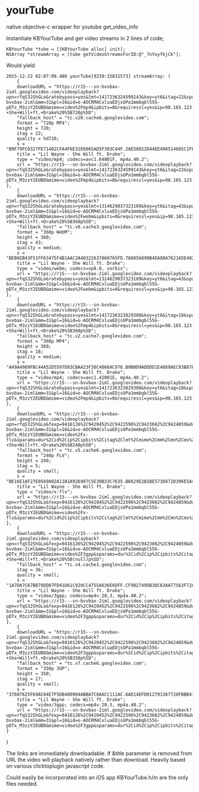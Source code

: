 # yourTube
native objective-c wrapper for youtube get_video_info

Instantiate KBYourTube and get video streams in 2 lines of code;

    KBYourTube *tube = [[KBYourTube alloc] init];
    NSArray *streamArray = [tube getVideoStreamsForID:@"_7nYuyfkjCk"];
    
Would yield
    
    2015-12-22 02:07:09.486 yourTube[9239:15831573] streamArray: (
        {
        downloadURL = "https://r15---sn-bvvbax-2iml.googlevideo.com/videoplayback?upn=rfqS32ShGLo&ratebypass=yes&lmt=1417236324599143&key=yt6&itag=22&sparams=dur%2Cid%2Cip%2Cipbits%2Citag%2Clmt%2Cmime%2Cmm%2Cmn%2Cms%2Cmv%2Cnh%2Cpl%2Cratebypass%2Crequiressl%2Csource%2Cupn%2Cexpire&source=youtube&nh=EAI&dur=323.895&sver=3&expire=1450796829&mn=sn-bvvbax-2iml&mm=31&pl=16&id=o-AOCRM4CxluaEDjsUPa1mmbqbl55G-pDTx_M3zzY2EUBD&mime=video%2Fmp4&ipbits=0&requiressl=yes&ip=98.165.123.35&mv=m&fexp=9416126%2C9420452%2C9422596%2C9423662%2C9424859&mt=1450775129&ms=au&signature=C9FC0327FEB1402CFA4F6E31E6065AD5F303744F.2AE58012D44EE498514685C1FFF20B4332874CDC&title=Lil+Wayne+-+She+Will+ft.+Drake%20%5B720p%5D";
        "fallback_host" = "tc.v20.cache6.googlevideo.com";
        format = "720p MP4";
        height = 720;
        itag = 22;
        quality = hd720;
        s = "B9F79FC0327FE71402CFA4F6E31E6065AD5F303C44F.2AE58012D44EE498514685C1FFF20B4332874CDCCDC";
        title = "Lil Wayne - She Will ft. Drake";
        type = "video/mp4; codecs=avc1.64001F, mp4a.40.2";
        url = "https://r15---sn-bvvbax-2iml.googlevideo.com/videoplayback?upn=rfqS32ShGLo&ratebypass=yes&lmt=1417236324599143&key=yt6&itag=22&sparams=dur%2Cid%2Cip%2Cipbits%2Citag%2Clmt%2Cmime%2Cmm%2Cmn%2Cms%2Cmv%2Cnh%2Cpl%2Cratebypass%2Crequiressl%2Csource%2Cupn%2Cexpire&source=youtube&nh=EAI&dur=323.895&sver=3&expire=1450796829&mn=sn-bvvbax-2iml&mm=31&pl=16&id=o-AOCRM4CxluaEDjsUPa1mmbqbl55G-pDTx_M3zzY2EUBD&mime=video%2Fmp4&ipbits=0&requiressl=yes&ip=98.165.123.35&mv=m&fexp=9416126%2C9420452%2C9422596%2C9423662%2C9424859&mt=1450775129&ms=au&signature=C9FC0327FEB1402CFA4F6E31E6065AD5F303744F.2AE58012D44EE498514685C1FFF20B4332874CDC";
    },
        {
        downloadURL = "https://r15---sn-bvvbax-2iml.googlevideo.com/videoplayback?upn=rfqS32ShGLo&ratebypass=yes&lmt=1314629037323189&key=yt6&itag=43&sparams=dur%2Cid%2Cip%2Cipbits%2Citag%2Clmt%2Cmime%2Cmm%2Cmn%2Cms%2Cmv%2Cnh%2Cpl%2Cratebypass%2Crequiressl%2Csource%2Cupn%2Cexpire&source=youtube&nh=EAI&dur=0.000&sver=3&expire=1450796829&mn=sn-bvvbax-2iml&mm=31&pl=16&id=o-AOCRM4CxluaEDjsUPa1mmbqbl55G-pDTx_M3zzY2EUBD&mime=video%2Fwebm&ipbits=0&requiressl=yes&ip=98.165.123.35&mv=m&fexp=9416126%2C9420452%2C9422596%2C9423662%2C9424859&mt=1450775129&ms=au&signature=6EB43F51FFB3475F4B1AAC2A40322637860765FD.78A956890B4EA88A76216DE4024F10DB9F105087&title=Lil+Wayne+-+She+Will+ft.+Drake%20%5B360p%5D";
        "fallback_host" = "tc.v6.cache3.googlevideo.com";
        format = "360p WebM";
        height = 360;
        itag = 43;
        quality = medium;
        s = "BEB6EB43F51FF63475F4B1AAC2A40322637860765FD.78A956890B4EA88A76216DE4024F10DB9F105780780";
        title = "Lil Wayne - She Will ft. Drake";
        type = "video/webm; codecs=vp8.0, vorbis";
        url = "https://r15---sn-bvvbax-2iml.googlevideo.com/videoplayback?upn=rfqS32ShGLo&ratebypass=yes&lmt=1314629037323189&key=yt6&itag=43&sparams=dur%2Cid%2Cip%2Cipbits%2Citag%2Clmt%2Cmime%2Cmm%2Cmn%2Cms%2Cmv%2Cnh%2Cpl%2Cratebypass%2Crequiressl%2Csource%2Cupn%2Cexpire&source=youtube&nh=EAI&dur=0.000&sver=3&expire=1450796829&mn=sn-bvvbax-2iml&mm=31&pl=16&id=o-AOCRM4CxluaEDjsUPa1mmbqbl55G-pDTx_M3zzY2EUBD&mime=video%2Fwebm&ipbits=0&requiressl=yes&ip=98.165.123.35&mv=m&fexp=9416126%2C9420452%2C9422596%2C9423662%2C9424859&mt=1450775129&ms=au&signature=6EB43F51FFB3475F4B1AAC2A40322637860765FD.78A956890B4EA88A76216DE4024F10DB9F105087";
    },
        {
        downloadURL = "https://r15---sn-bvvbax-2iml.googlevideo.com/videoplayback?upn=rfqS32ShGLo&ratebypass=yes&lmt=1417236323829380&key=yt6&itag=18&sparams=dur%2Cid%2Cip%2Cipbits%2Citag%2Clmt%2Cmime%2Cmm%2Cmn%2Cms%2Cmv%2Cnh%2Cpl%2Cratebypass%2Crequiressl%2Csource%2Cupn%2Cexpire&source=youtube&nh=EAI&dur=323.895&sver=3&expire=1450796829&mn=sn-bvvbax-2iml&mm=31&pl=16&id=o-AOCRM4CxluaEDjsUPa1mmbqbl55G-pDTx_M3zzY2EUBD&mime=video%2Fmp4&ipbits=0&requiressl=yes&ip=98.165.123.35&mv=m&fexp=9416126%2C9420452%2C9422596%2C9423662%2C9424859&mt=1450775129&ms=au&signature=C4989FBC44A52D5597D83CBAA23F30C4066AA976.B9B0D9ADDDD1E4869AEC93B876DD05853F9B110F&title=Lil+Wayne+-+She+Will+ft.+Drake%20%5B360p%5D";
        "fallback_host" = "tc.v2.cache7.googlevideo.com";
        format = "360p MP4";
        height = 360;
        itag = 18;
        quality = medium;
        s = "A49A4989FBC44A52D5597D83CBAA23F30C4066AC976.B9B0D9ADDDD1E4869AEC93B876DD05853F9B1F01F01";
        title = "Lil Wayne - She Will ft. Drake";
        type = "video/mp4; codecs=avc1.42001E, mp4a.40.2";
        url = "https://r15---sn-bvvbax-2iml.googlevideo.com/videoplayback?upn=rfqS32ShGLo&ratebypass=yes&lmt=1417236323829380&key=yt6&itag=18&sparams=dur%2Cid%2Cip%2Cipbits%2Citag%2Clmt%2Cmime%2Cmm%2Cmn%2Cms%2Cmv%2Cnh%2Cpl%2Cratebypass%2Crequiressl%2Csource%2Cupn%2Cexpire&source=youtube&nh=EAI&dur=323.895&sver=3&expire=1450796829&mn=sn-bvvbax-2iml&mm=31&pl=16&id=o-AOCRM4CxluaEDjsUPa1mmbqbl55G-pDTx_M3zzY2EUBD&mime=video%2Fmp4&ipbits=0&requiressl=yes&ip=98.165.123.35&mv=m&fexp=9416126%2C9420452%2C9422596%2C9423662%2C9424859&mt=1450775129&ms=au&signature=C4989FBC44A52D5597D83CBAA23F30C4066AA976.B9B0D9ADDDD1E4869AEC93B876DD05853F9B110F";
    },
        {
        downloadURL = "https://r15---sn-bvvbax-2iml.googlevideo.com/videoplayback?upn=rfqS32ShGLo&fexp=9416126%2C9420452%2C9422596%2C9423662%2C9424859&dur=323.866&expire=1450796829&sver=3&key=yt6&lmt=1394255591390341&mt=1450775129&mn=sn-bvvbax-2iml&mm=31&pl=16&id=o-AOCRM4CxluaEDjsUPa1mmbqbl55G-pDTx_M3zzY2EUBD&mime=video%2Fx-flv&sparams=dur%2Cid%2Cip%2Cipbits%2Citag%2Clmt%2Cmime%2Cmm%2Cmn%2Cms%2Cmv%2Cnh%2Cpl%2Crequiressl%2Csource%2Cupn%2Cexpire&ipbits=0&requiressl=yes&ip=98.165.123.35&mv=m&itag=5&source=youtube&ms=au&nh=EAI&signature=7E1AF27E05B9A02A11B1A926987C5E30B33C6635.B6629E2B1BE573D872D396E5A4650302581DBCD0&title=Lil+Wayne+-+She+Will+ft.+Drake%20%5B240p%5D";
        "fallback_host" = "tc.v5.cache6.googlevideo.com";
        format = "240p FLV";
        height = 240;
        itag = 5;
        quality = small;
        s = "BE16E1AF27E0569A02A11B1A926987C5E30B33C7635.B6629E2B1BE573D872D396E5A4650302581DB0DC0DC";
        title = "Lil Wayne - She Will ft. Drake";
        type = "video/x-flv";
        url = "https://r15---sn-bvvbax-2iml.googlevideo.com/videoplayback?upn=rfqS32ShGLo&fexp=9416126%2C9420452%2C9422596%2C9423662%2C9424859&dur=323.866&expire=1450796829&sver=3&key=yt6&lmt=1394255591390341&mt=1450775129&mn=sn-bvvbax-2iml&mm=31&pl=16&id=o-AOCRM4CxluaEDjsUPa1mmbqbl55G-pDTx_M3zzY2EUBD&mime=video%2Fx-flv&sparams=dur%2Cid%2Cip%2Cipbits%2Citag%2Clmt%2Cmime%2Cmm%2Cmn%2Cms%2Cmv%2Cnh%2Cpl%2Crequiressl%2Csource%2Cupn%2Cexpire&ipbits=0&requiressl=yes&ip=98.165.123.35&mv=m&itag=5&source=youtube&ms=au&nh=EAI&signature=7E1AF27E05B9A02A11B1A926987C5E30B33C6635.B6629E2B1BE573D872D396E5A4650302581DBCD0";
    },
        {
        downloadURL = "https://r15---sn-bvvbax-2iml.googlevideo.com/videoplayback?upn=rfqS32ShGLo&fexp=9416126%2C9420452%2C9422596%2C9423662%2C9424859&dur=323.964&expire=1450796829&sver=3&key=yt6&lmt=1429001118026615&mt=1450775129&mn=sn-bvvbax-2iml&mm=31&pl=16&id=o-AOCRM4CxluaEDjsUPa1mmbqbl55G-pDTx_M3zzY2EUBD&mime=video%2F3gpp&sparams=dur%2Cid%2Cip%2Cipbits%2Citag%2Clmt%2Cmime%2Cmm%2Cmn%2Cms%2Cmv%2Cnh%2Cpl%2Crequiressl%2Csource%2Cupn%2Cexpire&ipbits=0&requiressl=yes&ip=98.165.123.35&mv=m&itag=36&source=youtube&ms=au&nh=EAI&signature=6A7C67BB791D07FD41D61C920CC4755A636EDDFF.CF902749DB3DC63AA77563F72AFE30B5CA83F7D3&title=Lil+Wayne+-+She+Will+ft.+Drake%20%5B(null)p%5D";
        "fallback_host" = "tc.v4.cache1.googlevideo.com";
        itag = 36;
        quality = small;
        s = "1A7DA7C67BB79DD07FD41D61C920CC4755A636E6DFF.CF902749DB3DC63AA77563F72AFE30B5CA83F3D73D7";
        title = "Lil Wayne - She Will ft. Drake";
        type = "video/3gpp; codecs=mp4v.20.3, mp4a.40.2";
        url = "https://r15---sn-bvvbax-2iml.googlevideo.com/videoplayback?upn=rfqS32ShGLo&fexp=9416126%2C9420452%2C9422596%2C9423662%2C9424859&dur=323.964&expire=1450796829&sver=3&key=yt6&lmt=1429001118026615&mt=1450775129&mn=sn-bvvbax-2iml&mm=31&pl=16&id=o-AOCRM4CxluaEDjsUPa1mmbqbl55G-pDTx_M3zzY2EUBD&mime=video%2F3gpp&sparams=dur%2Cid%2Cip%2Cipbits%2Citag%2Clmt%2Cmime%2Cmm%2Cmn%2Cms%2Cmv%2Cnh%2Cpl%2Crequiressl%2Csource%2Cupn%2Cexpire&ipbits=0&requiressl=yes&ip=98.165.123.35&mv=m&itag=36&source=youtube&ms=au&nh=EAI&signature=6A7C67BB791D07FD41D61C920CC4755A636EDDFF.CF902749DB3DC63AA77563F72AFE30B5CA83F7D3";
    },
        {
        downloadURL = "https://r15---sn-bvvbax-2iml.googlevideo.com/videoplayback?upn=rfqS32ShGLo&fexp=9416126%2C9420452%2C9422596%2C9423662%2C9424859&dur=323.964&expire=1450796829&sver=3&key=yt6&lmt=1394255352494745&mt=1450775129&mn=sn-bvvbax-2iml&mm=31&pl=16&id=o-AOCRM4CxluaEDjsUPa1mmbqbl55G-pDTx_M3zzY2EUBD&mime=video%2F3gpp&sparams=dur%2Cid%2Cip%2Cipbits%2Citag%2Clmt%2Cmime%2Cmm%2Cmn%2Cms%2Cmv%2Cnh%2Cpl%2Crequiressl%2Csource%2Cupn%2Cexpire&ipbits=0&requiressl=yes&ip=98.165.123.35&mv=m&itag=17&source=youtube&ms=au&nh=EAI&signature=17625F69AC34E7F5DB400984ABBA7C8AACC101AC.6AD14EFD012791367720FBBB470FA95F2197BC4B&title=Lil+Wayne+-+She+Will+ft.+Drake%20%5B350p%5D";
        "fallback_host" = "tc.v7.cache6.googlevideo.com";
        format = "350p 3GP";
        height = 350;
        itag = 17;
        quality = small;
        s = "37607625F69AC04E7F5DB400984ABBA7C8AACC111AC.6AD14EFD012791367720FBBB470FA95F2197BB4CB4C";
        title = "Lil Wayne - She Will ft. Drake";
        type = "video/3gpp; codecs=mp4v.20.3, mp4a.40.2";
        url = "https://r15---sn-bvvbax-2iml.googlevideo.com/videoplayback?upn=rfqS32ShGLo&fexp=9416126%2C9420452%2C9422596%2C9423662%2C9424859&dur=323.964&expire=1450796829&sver=3&key=yt6&lmt=1394255352494745&mt=1450775129&mn=sn-bvvbax-2iml&mm=31&pl=16&id=o-AOCRM4CxluaEDjsUPa1mmbqbl55G-pDTx_M3zzY2EUBD&mime=video%2F3gpp&sparams=dur%2Cid%2Cip%2Cipbits%2Citag%2Clmt%2Cmime%2Cmm%2Cmn%2Cms%2Cmv%2Cnh%2Cpl%2Crequiressl%2Csource%2Cupn%2Cexpire&ipbits=0&requiressl=yes&ip=98.165.123.35&mv=m&itag=17&source=youtube&ms=au&nh=EAI&signature=17625F69AC34E7F5DB400984ABBA7C8AACC101AC.6AD14EFD012791367720FBBB470FA95F2197BC4B";
    }
)


    

The links are immediately downloadable. If &title parameter is removed from URL the video will playback natively rather than download.
Heavily based on various clicktoplugin javascript code.

Could easily be incorporated into an iOS app KBYourTube.h/m are the only files needed.
